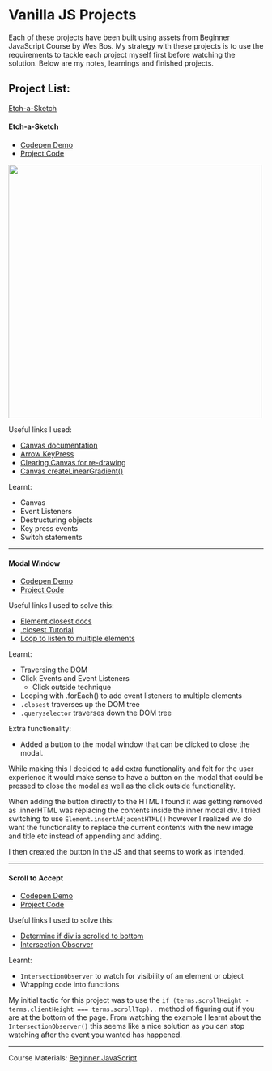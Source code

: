 # Vanilla JS Projects

Each of these projects have been built using assets from Beginner JavaScript Course by Wes Bos. My strategy with these projects is to use the requirements to tackle each project myself first before watching the solution. Below are my notes, learnings and finished projects. 

## Project List:
[Etch-a-Sketch](#Etch-a-Sketch)


#### Etch-a-Sketch
* [Codepen Demo](https://codepen.io/leannethng/pen/dyPBggo)
* [Project Code](https://github.com/leannethng/beginner-javascript/tree/master/exercises/33-Etch-a-Sketch)

 <img src="https://github.com/leannethng/beginner-javascript/blob/e46ff9f07a33542fdfd4209c9288341b917c5cac/exercises/33%20-%20Etch-a-Sketch/Etch-a-Sketch.gif" width='500'/>
 
 Useful links I used: 
 * [Canvas documentation](https://developer.mozilla.org/en-US/docs/Web/API/CanvasRenderingContext2D)
 * [Arrow KeyPress](https://stackoverflow.com/questions/5597060/detecting-arrow-key-presses-in-javascript)
 * [Clearing Canvas for re-drawing](https://stackoverflow.com/questions/2142535/how-to-clear-the-canvas-for-redrawing)
 * [Canvas createLinearGradient()](https://www.w3schools.com/tags/canvas_createlineargradient.asp)
 
 Learnt: 
 - Canvas 
 - Event Listeners 
 - Destructuring objects 
 - Key press events 
 - Switch statements
 

---
#### Modal Window
* [Codepen Demo](https://codepen.io/leannethng/pen/bGNXJOb)
* [Project Code](https://github.com/leannethng/beginner-javascript/tree/master/exercises/34-Click-Outside)

Useful links I used to solve this:
* [Element.closest docs](https://developer.mozilla.org/en-US/docs/Web/API/Element/closest)
* [.closest Tutorial](https://allthingssmitty.com/2019/03/25/using-closest-to-return-the-correct-dom-element/)
* [Loop to listen to multiple elements](https://flaviocopes.com/how-to-add-event-listener-multiple-elements-javascript/)

Learnt:
- Traversing the DOM
- Click Events and Event Listeners
  - Click outside technique
- Looping with .forEach() to add event listeners to multiple elements
- `.closest` traverses up the DOM tree
- `.queryselector` traverses down the DOM tree

Extra functionality: 
- Added a button to the modal window that can be clicked to close the modal.

While making this I decided to add extra functionality and felt for the user experience it would make sense to have a button on the modal that could be pressed to close the modal as well as the click outside functionality.

When adding the button directly to the HTML I found it was getting removed as .innerHTML was replacing the contents inside the inner modal div. I tried switching to use `Element.insertAdjacentHTML()` however I realized we do want the functionality to replace the current contents with the new image and title etc instead of appending and adding.

I then created the button in the JS and that seems to work as intended. 

---

#### Scroll to Accept
* [Codepen Demo](https://codepen.io/leannethng/pen/wvawmEy)
* [Project Code](https://github.com/leannethng/beginner-javascript/tree/master/exercises/35-Scroll-To-Accept)

Useful links I used to solve this: 
* [Determine if div is scrolled to bottom](https://stackoverflow.com/questions/876115/how-can-i-determine-if-a-div-is-scrolled-to-the-bottom)
* [Intersection Observer](https://developer.mozilla.org/en-US/docs/Web/API/Intersection_Observer_API)


Learnt:
- `IntersectionObserver` to watch for visibility of an element or object
- Wrapping code into functions

My initial tactic for this project was to use the `if (terms.scrollHeight - terms.clientHeight === terms.scrollTop)..` method of figuring out if you are at the bottom of the page. From watching the example I learnt about the `IntersectionObserver()` this seems like a nice solution as you can stop watching after the event you wanted has happened.

---

Course Materials: [Beginner JavaScript](https://BeginnerJavaScript.com)



